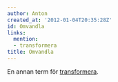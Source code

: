 ```yaml
---
author: Anton
created_at: '2012-01-04T20:35:28Z'
id: Omvandla
links:
  mention:
  - transformera
title: Omvandla
---
```


En annan term för [transformera].

  [transformera]: transformera
